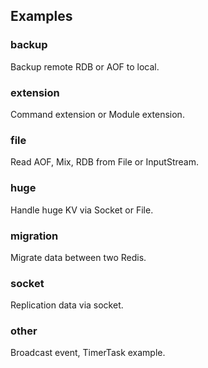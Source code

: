 ## Examples

### backup

Backup remote RDB or AOF to local.  

### extension

Command extension or Module extension.  

### file

Read AOF, Mix, RDB from File or InputStream.  

### huge

Handle huge KV via Socket or File.  

### migration

Migrate data between two Redis.  

### socket

Replication data via socket.  

### other

Broadcast event, TimerTask example.  
